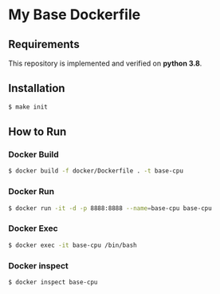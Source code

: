 # My Base Dockerfile

## Requirements

This repository is implemented and verified on **python 3.8**.

## Installation

```bash
$ make init
```

## How to Run

### Docker Build

```bash
$ docker build -f docker/Dockerfile . -t base-cpu
```

### Docker Run

```bash
$ docker run -it -d -p 8888:8888 --name=base-cpu base-cpu
```

### Docker Exec

```bash
$ docker exec -it base-cpu /bin/bash
```

### Docker inspect

```bash
$ docker inspect base-cpu
```